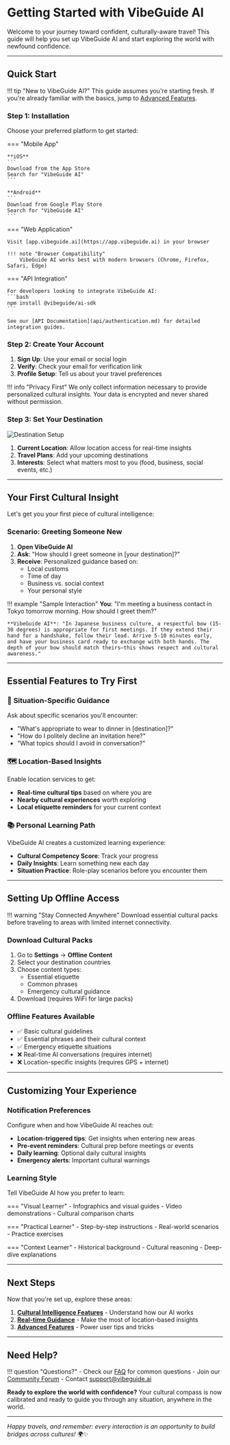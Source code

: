 # Getting Started with VibeGuide AI

Welcome to your journey toward confident, culturally-aware travel! This guide will help you set up VibeGuide AI and start exploring the world with newfound confidence.

---

## Quick Start

!!! tip "New to VibeGuide AI?"
    This guide assumes you're starting fresh. If you're already familiar with the basics, jump to [Advanced Features](guide/advanced-features.md).

### Step 1: Installation

Choose your preferred platform to get started:

=== "Mobile App"
    
    **iOS**
    ```
    Download from the App Store
    Search for "VibeGuide AI"
    ```
    
    **Android**
    ```
    Download from Google Play Store
    Search for "VibeGuide AI"
    ```

=== "Web Application"
    
    Visit [app.vibeguide.ai](https://app.vibeguide.ai) in your browser
    
    !!! note "Browser Compatibility"
        VibeGuide AI works best with modern browsers (Chrome, Firefox, Safari, Edge)

=== "API Integration"
    
    For developers looking to integrate VibeGuide AI:
    ```bash
    npm install @vibeguide/ai-sdk
    ```
    
    See our [API Documentation](api/authentication.md) for detailed integration guides.

### Step 2: Create Your Account

1. **Sign Up**: Use your email or social login
2. **Verify**: Check your email for verification link
3. **Profile Setup**: Tell us about your travel preferences

!!! info "Privacy First"
    We only collect information necessary to provide personalized cultural insights. Your data is encrypted and never shared without permission.

### Step 3: Set Your Destination

![Destination Setup](https://images.pexels.com/photos/1008155/pexels-photo-1008155.jpeg?auto=compress&cs=tinysrgb&w=800&h=400&fit=crop)

1. **Current Location**: Allow location access for real-time insights
2. **Travel Plans**: Add your upcoming destinations
3. **Interests**: Select what matters most to you (food, business, social events, etc.)

---

## Your First Cultural Insight

Let's get you your first piece of cultural intelligence:

### Scenario: Greeting Someone New

1. **Open VibeGuide AI**
2. **Ask**: "How should I greet someone in [your destination]?"
3. **Receive**: Personalized guidance based on:
   - Local customs
   - Time of day
   - Business vs. social context
   - Your personal style

!!! example "Sample Interaction"
    **You**: "I'm meeting a business contact in Tokyo tomorrow morning. How should I greet them?"
    
    **VibeGuide AI**: "In Japanese business culture, a respectful bow (15-30 degrees) is appropriate for first meetings. If they extend their hand for a handshake, follow their lead. Arrive 5-10 minutes early, and have your business card ready to exchange with both hands. The depth of your bow should match theirs—this shows respect and cultural awareness."

---

## Essential Features to Try First

### 🎯 **Situation-Specific Guidance**

Ask about specific scenarios you'll encounter:

- "What's appropriate to wear to dinner in [destination]?"
- "How do I politely decline an invitation here?"
- "What topics should I avoid in conversation?"

### 🗺️ **Location-Based Insights**

Enable location services to get:

- **Real-time cultural tips** based on where you are
- **Nearby cultural experiences** worth exploring
- **Local etiquette reminders** for your current context

### 📚 **Personal Learning Path**

VibeGuide AI creates a customized learning experience:

- **Cultural Competency Score**: Track your progress
- **Daily Insights**: Learn something new each day
- **Situation Practice**: Role-play scenarios before you encounter them

---

## Setting Up Offline Access

!!! warning "Stay Connected Anywhere"
    Download essential cultural packs before traveling to areas with limited internet connectivity.

### Download Cultural Packs

1. Go to **Settings** → **Offline Content**
2. Select your destination countries
3. Choose content types:
   - Essential etiquette
   - Common phrases
   - Emergency cultural guidance
4. Download (requires WiFi for large packs)

### Offline Features Available

- ✅ Basic cultural guidelines
- ✅ Essential phrases and their cultural context
- ✅ Emergency etiquette situations
- ❌ Real-time AI conversations (requires internet)
- ❌ Location-specific insights (requires GPS + internet)

---

## Customizing Your Experience

### Notification Preferences

Configure when and how VibeGuide AI reaches out:

- **Location-triggered tips**: Get insights when entering new areas
- **Pre-event reminders**: Cultural prep before meetings or events
- **Daily learning**: Optional daily cultural insights
- **Emergency alerts**: Important cultural warnings

### Learning Style

Tell VibeGuide AI how you prefer to learn:

=== "Visual Learner"
    - Infographics and visual guides
    - Video demonstrations
    - Cultural comparison charts

=== "Practical Learner"
    - Step-by-step instructions
    - Real-world scenarios
    - Practice exercises

=== "Context Learner"
    - Historical background
    - Cultural reasoning
    - Deep-dive explanations

---

## Next Steps

Now that you're set up, explore these areas:

1. **[Cultural Intelligence Features](features/cultural-intelligence.md)** - Understand how our AI works
2. **[Real-time Guidance](features/real-time-guidance.md)** - Make the most of location-based insights
3. **[Advanced Features](guide/advanced-features.md)** - Power user tips and tricks

---

## Need Help?

!!! question "Questions?"
    - Check our [FAQ](support/faq.md) for common questions
    - Join our [Community Forum](https://community.vibeguide.ai) 
    - Contact [support@vibeguide.ai](mailto:support@vibeguide.ai)

**Ready to explore the world with confidence?** Your cultural compass is now calibrated and ready to guide you through any situation, anywhere in the world.

---

*Happy travels, and remember: every interaction is an opportunity to build bridges across cultures!* 🌍✨